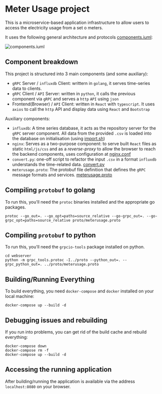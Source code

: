 # Meter Usage project

This is a microservice-based application infrastructure to allow users to access the electricity usage from a set o meters.

It uses the following general architecture and protocols [components.iuml](components.iuml):

![components.iuml](http://www.plantuml.com/plantuml/proxy?cache=no&src=https://raw.githubusercontent.com/fakegermano/consumption/master/components.iuml)

## Component breakdown
This project is structured into 3 main components (and some auxiliary):

- `gRPC` Server / `influxdb` Client: writtern in `golang`, it serves time-series data to clients.
- `gRPC` Client / `API` Server: written in `python`, it calls the previous component via `gRPC` and serves a `http` `API` using `json`
- Frontend(Browser) / `API` Client: written in `React` with `typescript`. It uses `axios` to call the `http` API and display data using `React` and `Bootstrap`

Auxiliary components:
- `influxdb`: A time series database, it acts as the repository server for the `gRPC` server component. All data from the provided `.csv` is loaded into the database on initialisation (using [import.sh](scripts/import.sh))
- `nginx`: Serves as a two-purpose component: to serve built `React` files as static `html/js/css` and as a _reverse-proxy_ to allow the browser to reach the backend components, uses configuration at [nginx.conf](frontend/nginx.conf)
- `convert.py`: one-off script to refactor the input `.csv` in a format `influxdb` understands the time-related data. [convert.py](scripts/convert.py)
- `meterusage.proto`: The protobuf file definition that defines the `gRPC` message formats and services. [meterusage.proto](proto/meterusage.proto)

## Compiling `protobuf` to golang

To run this, you'll need the `protoc` binaries installed and the appropriate go packages.
``` shell
protoc --go_out=. --go_opt=paths=source_relative --go-grpc_out=. --go-grpc_opt=paths=source_relative proto/meterusage.proto
```

## Compiling `protobuf` to python

To run this, you'll need the `grpcio-tools` package installed on python.
``` shell
cd webserver
python -m grpc_tools.protoc -I../proto --python_out=. --grpc_python_out=. ../proto/meterusage.proto
```

## Building/Running Everything 

To build everything, you need `docker-compose` and `docker` installed on your local machine:

``` shell
docker-compose up --build -d
```

## Debugging issues and rebuilding

If you run into problems, you can get rid of the build cache and rebuild everything:

``` shell
docker-compose down
docker-compose rm -f
docker-compose up --build -d
```

## Accessing the running application

After building/running the application is available via the address `localhost:8080` on your browser.
